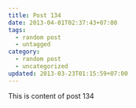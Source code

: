 ```yaml
---
title: Post 134
date: 2013-04-01T02:37:43+07:00
tags:
  - random post
  - untagged
category:
  - random post
  - uncategorized
updated: 2013-03-23T01:15:59+07:00
---
```

This is content of post 134